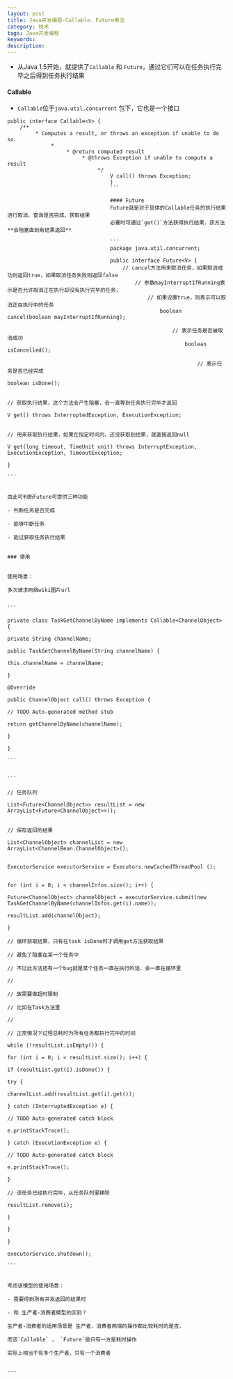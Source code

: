 ```yaml
---
layout: post
title: Java并发编程-Callable、Future用法
category: 技术
tags: Java并发编程
keywords:
description:
---
```




- 从Java 1.5开始，就提供了`Callable` 和 `Future`，通过它们可以在任务执行完毕之后得到任务执行结果

#### Callable
- `Callable`位于`java.util.concurrent` 包下，它也是一个接口

```
public interface Callable<V> {
    /**
	     * Computes a result, or throws an exception if unable to do so.
		      *
			       * @return computed result
				        * @throws Exception if unable to compute a result
						     */
							     V call() throws Exception;
								 }
								 ```

								 #### Future
								 Future就是对于具体的Callable任务的执行结果进行取消、查询是否完成，获取结果
								 必要时可通过`get()`方法获得执行结果，该方法**会阻塞直到有结果返回**

								 ```
								 package java.util.concurrent;

								 public interface Future<V> {
								     // cancel方法用来取消任务，如果取消成功则返回true，如果取消任务失败则返回false
									     // 参数mayInterruptIfRunning表示是否允许取消正在执行却没有执行完毕的任务，
										     // 如果设置true，则表示可以取消正在执行中的任务
											     boolean cancel(boolean mayInterruptIfRunning);

												     // 表示任务是否被取消成功
													     boolean isCancelled();

														     // 表示任务是否已经完成
															     boolean isDone();

																     // 获取执行结果，这个方法会产生阻塞，会一直等到任务执行完毕才返回
																	     V get() throws InterruptedException, ExecutionException;

																		     // 用来获取执行结果，如果在指定时间内，还没获取到结果，就直接返回null
																			     V get(long timeout, TimeUnit unit) throws InterruptException, ExecutionException, TimeoutException;
																				 }
																				 ```

																				 由此可判断Future可提供三种功能
																				 - 判断任务是否完成
																				 - 能够中断任务
																				 - 能过获取任务执行结果

																				 ### 使用

																				 使用场景：
																				 多次请求网络wiki图片url

																				 ```
																				     private class TaskGetChannelByName implements Callable<ChannelObject> {
																					         private String channelName;
																							         public TaskGetChannelByName(String channelName) {
																									             this.channelName = channelName;
																												         }
																														         @Override
																																         public ChannelObject call() throws Exception {
																																		             // TODO Auto-generated method stub
																																					             return getChannelByName(channelName);
																																								         }
																																										     }  
																																											 ``` 

																																											 ```
																																											               // 任务队列
																																														          List<Future<ChannelObject>> resultList = new ArrayList<Future<ChannelObject>>();

																																																         // 保存返回的结果
																																																		         List<ChannelObject> channelList = new ArrayList<ChannelBean.ChannelObject>();

																																																				         ExecutorService executorService = Executors.newCachedThreadPool ();

																																																						         for (int i = 0; i < channelInfos.size(); i++) {
																																																								             Future<ChannelObject> channelObject = executorService.submit(new TaskGetChannelByName(channelInfos.get(i).name));
																																																											             resultList.add(channelObject);
																																																														         }
																																																																        // 循环获取结果，只有在task isDone时才调用get方法获取结果
																																																																		       // 避免了阻塞在某一个任务中
																																																																			          // 不过此方法还有一个bug就是某个任务一直在执行的话，会一直在循环里
																																																																					         //
																																																																							        // 故需要做超时限制
																																																																									       // 比如在Task方法里
																																																																										          // 
																																																																												         // 正常情况下过程总耗时为所有任务都执行完毕的时间
																																																																														         while (!resultList.isEmpty()) {
																																																																																             for (int i = 0; i < resultList.size(); i++) {
																																																																																			                 if (resultList.get(i).isDone()) {
																																																																																							                     try {
																																																																																												                         channelList.add(resultList.get(i).get());
																																																																																																		                     } catch (InterruptedException e) {
																																																																																																							                         // TODO Auto-generated catch block
																																																																																																													                         e.printStackTrace();
																																																																																																																			                     } catch (ExecutionException e) {
																																																																																																																								                         // TODO Auto-generated catch block
																																																																																																																														                         e.printStackTrace();
																																																																																																																																				                     }
																																																																																																																																									                  // 该任务已经执行完毕，从任务队列里移除
																																																																																																																																													                      resultList.remove(i);
																																																																																																																																																		                  }
																																																																																																																																																						              }
																																																																																																																																																									          }  
																																																																																																																																																											         executorService.shutdown();  
																																																																																																																																																													 ``` 

																																																																																																																																																													 考虑该模型的使用场景：
																																																																																																																																																													 - 需要得到所有并发返回的结果时
																																																																																																																																																													 - 和 生产者-消费者模型的区别？
																																																																																																																																																													 生产者-消费者的适用场景是 生产者，消费者两端的操作都比较耗时的是否，
																																																																																																																																																													 而该`Callable` ， `Future`是只有一方是耗时操作
																																																																																																																																																													 实际上相当于有多个生产者，只有一个消费者

																																																																																																																																																													 ---









